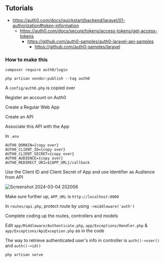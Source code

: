 ## Tutorials

- https://auth0.com/docs/quickstart/backend/laravel/01-authorization#token-information
	- https://auth0.com/docs/secure/tokens/access-tokens/get-access-tokens
		- https://github.com/auth0-samples/auth0-laravel-api-samples
			- https://github.com/auth0-samples/laravel

### How to make this

`composer require auth0/login`

`php artisan vendor:publish --tag auth0`

A `config/auth0.php` is copied over

Register an account on Auth0

Create a Regular Web App

Create an API

Associate this API with the App

In `.env`

```
AUTH0_DOMAIN={copy over}
AUTH0_CLIENT_ID={copy over}
AUTH0_CLIENT_SECRET={copy over}
AUTH0_AUDIENCE={copy over}
AUTH0_REDIRECT_URI=${APP_URL}/callback
```
Use the Client ID and Client Secret of App and use Identifier as Audience from API

![Screenshot 2024-03-04 202006](https://github.com/atabegruslan/Laravel-Auth0/assets/20809372/22994cbb-4d18-4474-9c15-7abc77cace82)

Make sure further up, `APP_URL` is `http://localhost:8000`

In `routes/api.php`, protect route by using `->middleware('auth')`

Complete coding up the routes, controllers and models

Edit `app/Middleware/Authenticate.php`, `app/Exceptions/Handler.php` & `app/Exceptions/ApiException.php` as in the code

The way to retrieve authenticated user's info in controller is `auth()->user()` and `auth()->id()`

`php artisan serve`
